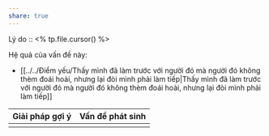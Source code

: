 ```yaml
---
share: true
---
```

Lý do :: <% tp.file.cursor() %>

Hệ quả của vấn đề này:
- [[../../Điểm yếu/Thấy mình đã làm trước với người đó mà người đó không thèm đoái hoài, nhưng lại đòi mình phải làm tiếp|Thấy mình đã làm trước với người đó mà người đó không thèm đoái hoài, nhưng lại đòi mình phải làm tiếp]]


| Giải pháp gợi ý | Vấn đề phát sinh |
| --------------- | ---------------- |
|                 |                  |